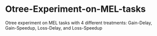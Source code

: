 # Otree-Experiment-on-MEL-tasks
Otree experiment on MEL tasks with 4 different treatments: Gain-Delay, Gain-Speedup, Loss-Delay, and Loss-Speedup
